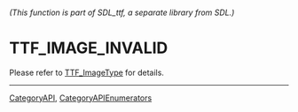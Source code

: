 ###### (This function is part of SDL_ttf, a separate library from SDL.)
# TTF_IMAGE_INVALID

Please refer to [TTF_ImageType](TTF_ImageType) for details.

----
[CategoryAPI](CategoryAPI), [CategoryAPIEnumerators](CategoryAPIEnumerators)

